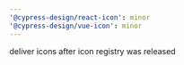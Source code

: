 ```yaml
---
'@cypress-design/react-icon': minor
'@cypress-design/vue-icon': minor
---
```


deliver icons after icon registry was released
